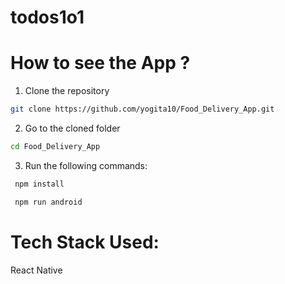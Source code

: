 # todos1o1


# How to see the App ? 
1. Clone the repository 
```sh
git clone https://github.com/yogita10/Food_Delivery_App.git
```
2. Go to the cloned folder
```sh
cd Food_Delivery_App
```
3. Run the following commands: 
```sh
 npm install 
```
```sh
 npm run android 
```

# Tech Stack Used:
React Native 


